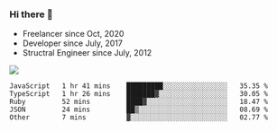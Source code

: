 ### Hi there 👋

- Freelancer since Oct, 2020
- Developer since July, 2017
- Structral Engineer since July, 2012

<img src="https://github-readme-stats.vercel.app/api?username=an-lee&show_icons=true&icon_color=0366d6&text_color=24292e&bg_color=ffffff&hide_title=true" />

<!--START_SECTION:waka-->
```text
JavaScript   1 hr 41 mins    █████████░░░░░░░░░░░░░░░░   35.35 % 
TypeScript   1 hr 26 mins    ███████▓░░░░░░░░░░░░░░░░░   30.05 % 
Ruby         52 mins         ████▓░░░░░░░░░░░░░░░░░░░░   18.47 % 
JSON         24 mins         ██▒░░░░░░░░░░░░░░░░░░░░░░   08.69 % 
Other        7 mins          ▓░░░░░░░░░░░░░░░░░░░░░░░░   02.77 % 
```
<!--END_SECTION:waka-->
